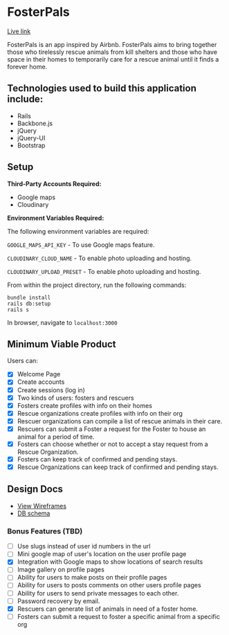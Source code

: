 # FosterPals

[Live link][fosterpals_live]

[fosterpals_live]: https://fosterpals.herokuapp.com/

FosterPals is an app inspired by Airbnb. FosterPals aims to bring together those who tirelessly rescue animals from kill shelters and those who have space in their homes to temporarily care for a rescue animal until it finds a forever home.

## Technologies used to build this application include:
- Rails
- Backbone.js
- jQuery
- jQuery-UI
- Bootstrap

## Setup

**Third-Party Accounts Required:**

- Google maps
- Cloudinary

**Environment Variables Required:**

The following environment variables are required:

`GOOGLE_MAPS_API_KEY` - To use Google maps feature.

`CLOUDINARY_CLOUD_NAME` - To enable photo uploading and hosting.

`CLOUDINARY_UPLOAD_PRESET` - To enable photo uploading and hosting.

From within the project directory, run the following commands:

```
bundle install
rails db:setup
rails s
```

In browser, navigate to `localhost:3000`

## Minimum Viable Product

Users can:

- [x] Welcome Page
- [x] Create accounts
- [x] Create sessions (log in)
- [x] Two kinds of users: fosters and rescuers
- [x] Fosters create profiles with info on their homes
- [x] Rescue organizations create profiles with info on their org
- [x] Rescuer organizations can compile a list of rescue animals in their care.
- [x] Rescuers can submit a Foster a request for the Foster to house an animal for a period of time.
- [x] Fosters can choose whether or not to accept a stay request from a Rescue Organization.
- [x] Fosters can keep track of confirmed and pending stays.
- [x] Rescue Organizations can keep track of confirmed and pending stays.

## Design Docs

- [View Wireframes][views]
- [DB schema][schema]

[views]: ./docs/views.md
[schema]: ./docs/schema.md

<!--
## Implementation Timeline

### Phase 1: Welcome Page (~1 day)

This phase will include an "About" page to pique interest for the app.

[Details][phase-one]

### Phase 2: User Authentication (~1 day)


I will implement user authentication in Rails based on the practices learned at
App Academy. By the end of this phase, users will be able to sign up and sign in. The most important part of this phase will
be pushing the app to Heroku and ensuring that everything works before moving on
to phase 2.

[Details][phase-two]

### Phase 3: Users' Profile Page w/ Basic Info (~1 day)

In this phase users, will have a profile page. They will be directed to this page upon sign-in/sign-up. There are two types of users: the Rescue Organization and the Foster. The Rescue Organization rescues animals from shelters and needs temporary homes for these animals. The Foster opens his home up to an animal in need. Each type of users' profile pages will be similar regarding basic info.

[Details][phase-three]

### Phase 4: Organization User's List of Rescue Animals (~1 day)

In this phase, the orgnization can add animals to a roster. Animals on this roster can begin the process of finding a foster home to stay at.

[Details][phase-four]

### Phase 5: Organization User's Stay Request Page (~1 day)

In this phase, the Organization User chooses a foster and submits a request for an animal to stay at the Foster's home for a given set of dates.

[Details][phase-five]

### Phase 6: Foster User's Schedule Manager Page (~2 day)

In this phase, the Foster can review a list of pending requests for rescue animals to stay at his home. The Foster can approve or deny requests.

[Details][phase-six]

### Phase 7: Search engine for finding Foster's by location (~2 day)

This phase create a search feature for Rescue Organizations to find nearby Fosters for their rescue animals. Upon entering a location, the search engine will display a list of Fosters within a certain distance.

[Details][phase-seven] -->

### Bonus Features (TBD)

- [ ] Use slugs instead of user id numbers in the url
- [ ] Mini google map of user's location on the user profile page
- [x] Integration with Google maps to show locations of search results
- [ ] Image gallery on profile pages
- [ ] Ability for users to make posts on their profile pages
- [ ] Ability for users to posts comments on other users profile pages
- [ ] Ability for users to send private messages to each other.
- [ ] Password recovery by email.
- [x] Rescuers can generate list of animals in need of a foster home.
- [ ] Fosters can submit a request to foster a specific animal from a specific org

[phase-one]: ./docs/phases/phase1.md
[phase-two]: ./docs/phases/phase2.md
[phase-three]: ./docs/phases/phase3.md
[phase-four]: ./docs/phases/phase4.md
[phase-five]: ./docs/phases/phase5.md
[phase-six]: ./docs/phases/phase6.md
[phase-seven]: ./docs/phases/phase7.md
